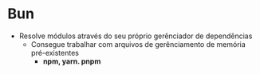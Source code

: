 # Bun

- Resolve módulos através do seu próprio gerênciador de dependências
  - Consegue trabalhar com arquivos de gerênciamento de memória pré-existentes
    - **npm, yarn. pnpm**
